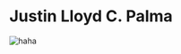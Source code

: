 # Justin Lloyd C. Palma

![haha](https://encrypted-tbn0.gstatic.com/images?q=tbn%3AANd9GcQNybZCiJyyEThYvQrHl26B_VO74r3vA77qMQVSMSslNNmFCBHb)